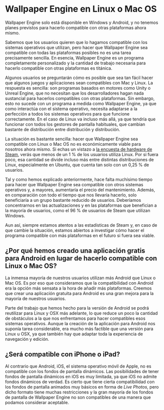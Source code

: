 # Wallpaper Engine en Linux o Mac OS

Wallpaper Engine solo está disponible en Windows y Android, y no tenemos planes previstos para hacerlo compatible con otras plataformas ahora mismo.

Sabemos que los usuarios quieren que lo hagamos compatible con los sistemas operativos que utilizan, pero hacer que Wallpaper Engine sea compatible con todas las plataformas posibles no es una tarea precisamente sencilla. En esencia, Wallpaper Engine es un programa completamente personalizado y la cantidad de trabajo necesaria para hacerlo compatible con otras plataformas es titánica.

Algunos usuarios se preguntarán cómo es posible que sea tan fácil hacer que algunos juegos y aplicaciones sean compatibles con Mac y Linux. La respuesta es sencilla: son programas basados en motores como Unity o Unreal Engine, que no necesitan que los desarrolladores hagan nada sustancial para hacerlos compatibles con otras plataformas. Sin embargo, esto no sucede con un programa a medida como Wallpaper Engine, ya que como interactúa con el sistema operativo, necesita adaptarse a la perfección a todos los sistemas operativos para que funcione correctamente. En el caso de Linux va incluso más allá, ya que tendría que funcionar con todos los gestores de pantalla habituales, que cambian bastante de distribución entre distribución y distribución.

La situación es bastante sencilla: hacer que Wallpaper Engine sea compatible con Linux o Mac OS no es económicamente viable para nosotros ahora mismo. Si echas un vistazo a [la encuesta de hardware de Steam](https://store.steampowered.com/hwsurvey), verás que menos de un 1 % de los usuarios utiliza Linux. Por si fuera poco, esa cantidad se divide incluso más entre distintas distribuciones de Linux, especialmente en Ubuntu, que cuenta tan solo con un 0,25 % de usuarios.

Tal y como hemos explicado anteriormente, hace falta muchísimo tiempo para hacer que Wallpaper Engine sea compatible con otros sistemas operativos y, a mayores, aumentaría el precio del mantenimiento. Además, en comparación con todo el tiempo que nos llevaría hacerlo, solo beneficiaría a un grupo bastante reducido de usuarios. Deberíamos concentrarnos en las actualizaciones y en las plataformas que benefician a la mayoría de usuarios, como el 96 % de usuarios de Steam que utilizan Windows.

Aun así, siempre estamos atentos a las estadísticas de Steam y, en caso de que cambie la situación, estamos abiertos a investigar cómo hacer el programa compatible con más plataformas en el futuro si fuera sea viable.

## ¿Por qué hemos creado una aplicación gratis para Android en lugar de hacerlo compatible con Linux o Mac OS?

La inmensa mayoría de nuestros usuarios utilizan más Android que Linux o Mac OS. Es por eso que consideramos que la compatibilidad con Android era la opción más sensata a la hora de añadir más plataformas. Creemos que crear una aplicación gratuita para Android es una gran mejora para la mayoría de nuestros usuarios.

Parte del trabajo que hemos hecho para la versión de Android se podrá reutilizar para Linux y OSX más adelante, lo que reduce un poco la cantidad de obstáculos a la que nos enfrentamos para hacer compatibles esos sistemas operativos. Aunque la creación de la aplicación para Android nos suponía tarea considerable, era mucho más factible que una versión para Linux u OSX, ya que también hay que adaptar toda la experiencia de navegación y edición.

## ¿Será compatible con iPhone o iPad?

Al contrario que Android, iOS, el sistema operativo móvil de Apple, no es compatible con los fondos de pantalla dinámicos. Las posibilidades de tener fondos de pantalla dinámicos en iOS es muy limitada, ya que iOS no admite fondos dinámicos de verdad. Es cierto que tiene cierta compatibilidad con los fondos de pantalla animados muy básicos en forma de *Live Photos*, pero dicho formato tiene muchas restricciones y la gran mayoría de los fondos de pantalla de Wallpaper Engine no son compatibles de una manera que podamos considerar aceptable.